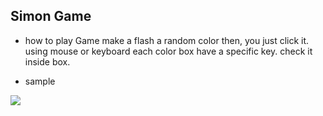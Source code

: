 ## Simon Game

* how to play
Game make a flash a random color 
then, you just click it.
using mouse or keyboard
each color box have a specific key. 
check it inside box.

* sample
<img src="https://github.com/Macfa/SideProject/assets/14198111/0a7cddcc-49e8-405b-8b8e-382a66ab2218"/>
